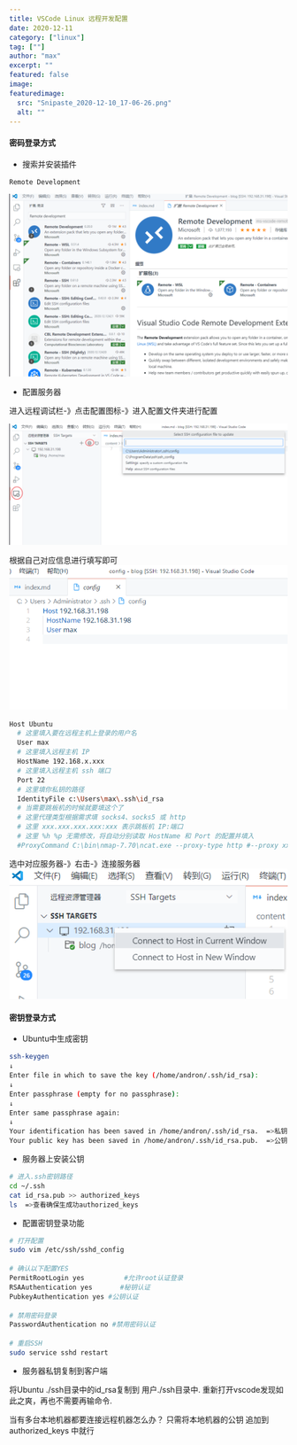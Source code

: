 ```yaml
---
title: VSCode Linux 远程开发配置
date: 2020-12-11
category: ["linux"] 
tag: [""]
author: "max"
excerpt: ""
featured: false
image: 
featuredimage:
  src: "Snipaste_2020-12-10_17-06-26.png"
  alt: ""
---
```


#### 密码登录方式

- 搜索并安装插件

```bash
Remote Development
```

![](./Snipaste_2020-12-10_17-06-26.png)


- 配置服务器

进入远程调试栏-》点击配置图标-》进入配置文件夹进行配置

![](./Snipaste_2020-12-10_17-07-25.png)


根据自己对应信息进行填写即可
![](./Snipaste_2020-12-10_17-14-06.png)
```bash
Host Ubuntu
  # 这里填入要在远程主机上登录的用户名
  User max
  # 这里填入远程主机 IP
  HostName 192.168.x.xxx
  # 这里填入远程主机 ssh 端口
  Port 22
  # 这里填你私钥的路径
  IdentityFile c:\Users\max\.ssh\id_rsa
  # 当需要跳板机的时候就要填这个了
  # 这里代理类型根据需求填 socks4、socks5 或 http
  # 这里 xxx.xxx.xxx.xxx:xxx 表示跳板机 IP:端口
  # 这里 %h %p 无需修改，将自动分别读取 HostName 和 Port 的配置并填入
  #ProxyCommand C:\bin\nmap-7.70\ncat.exe --proxy-type http #--proxy xxx.xxx.xxx.xxx:xxx %h %p
```

选中对应服务器-》右击-》连接服务器
![](./Snipaste_2020-12-10_17-15-20.png)




#### 密钥登录方式
- Ubuntu中生成密钥

```bash
ssh-keygen
↓
Enter file in which to save the key (/home/andron/.ssh/id_rsa): 
↓
Enter passphrase (empty for no passphrase):
↓
Enter same passphrase again:
↓
Your identification has been saved in /home/andron/.ssh/id_rsa.  =>私钥
Your public key has been saved in /home/andron/.ssh/id_rsa.pub.  =>公钥
```

- 服务器上安装公钥

```bash
# 进入.ssh密钥路径
cd ~/.ssh
cat id_rsa.pub >> authorized_keys
ls  =>查看确保生成功authorized_keys
```

- 配置密钥登录功能

```bash
# 打开配置
sudo vim /etc/ssh/sshd_config

# 确认以下配置YES
PermitRootLogin yes          #允许root认证登录
RSAAuthentication yes       #秘钥认证
PubkeyAuthentication yes #公钥认证

# 禁用密码登录
PasswordAuthentication no #禁用密码认证

# 重启SSH
sudo service sshd restart
```

- 服务器私钥复制到客户端

将Ubuntu ./ssh目录中的id_rsa复制到 用户./ssh目录中. 
重新打开vscode发现如此之爽，再也不需要再输命令.


当有多台本地机器都要连接远程机器怎么办？
只需将本地机器的公钥 追加到 authorized_keys 中就行
